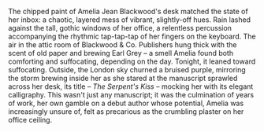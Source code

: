 The chipped paint of Amelia Jean Blackwood's desk matched the state of her inbox: a chaotic, layered mess of vibrant, slightly-off hues.  Rain lashed against the tall, gothic windows of her office, a relentless percussion accompanying the rhythmic tap-tap-tap of her fingers on the keyboard.  The air in the attic room of Blackwood & Co. Publishers hung thick with the scent of old paper and brewing Earl Grey – a smell Amelia found both comforting and suffocating, depending on the day.  Tonight, it leaned toward suffocating.  Outside, the London sky churned a bruised purple, mirroring the storm brewing inside her as she stared at the manuscript sprawled across her desk, its title – *The Serpent's Kiss* – mocking her with its elegant calligraphy.  This wasn't just any manuscript; it was the culmination of years of work, her own gamble on a debut author whose potential, Amelia was increasingly unsure of, felt as precarious as the crumbling plaster on her office ceiling.
